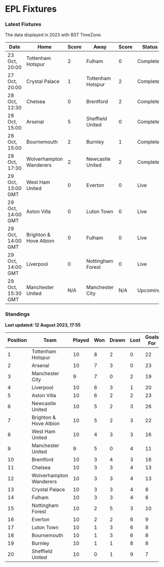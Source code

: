 # EPL Fixtures

### Latest Fixtures

The data displayed in 2023 with BST TimeZone.

<!-- START_TABLE -->
| Date | Home | Score | Away | Score | Status |
|-------------|--------|--------------|--------|--------------|--------|
| 23 Oct, 20:00 | Tottenham Hotspur | 2 | Fulham | 0 | Completed |
| 27 Oct, 20:00 | Crystal Palace | 1 | Tottenham Hotspur | 2 | Completed |
| 28 Oct, 12:30 | Chelsea | 0 | Brentford | 2 | Completed |
| 28 Oct, 15:00 | Arsenal | 5 | Sheffield United | 0 | Completed |
| 28 Oct, 15:00 | Bournemouth | 2 | Burnley | 1 | Completed |
| 28 Oct, 17:30 | Wolverhampton Wanderers | 2 | Newcastle United | 2 | Completed |
| 29 Oct, 13:00 GMT | West Ham United | 0 | Everton | 0 | Live |
| 29 Oct, 14:00 GMT | Aston Villa | 0 | Luton Town | 0 | Live |
| 29 Oct, 14:00 GMT | Brighton & Hove Albion | 0 | Fulham | 0 | Live |
| 29 Oct, 14:00 GMT | Liverpool | 0 | Nottingham Forest | 0 | Live |
| 29 Oct, 15:30 GMT | Manchester United | N/A | Manchester City | N/A | Upcoming |
<!-- END_TABLE -->

### Standings

**Last updated: 12 August 2023, 17:55**

<!-- START_STANDINGS -->
| Position | Team | Played | Won | Drawn | Lost | Goals For | Goals Against | Goal Difference | Points |
|----------|------|--------|-----|-------|------|-----------|---------------|-----------------|--------|
| 1 | Tottenham Hotspur | 10 | 8 | 2 | 0 | 22 | 9 | 13 | 26 |
| 2 | Arsenal | 10 | 7 | 3 | 0 | 23 | 8 | 15 | 24 |
| 3 | Manchester City | 9 | 7 | 0 | 2 | 19 | 7 | 12 | 21 |
| 4 | Liverpool | 10 | 6 | 3 | 1 | 20 | 9 | 11 | 21 |
| 5 | Aston Villa | 10 | 6 | 2 | 2 | 23 | 13 | 10 | 20 |
| 6 | Newcastle United | 10 | 5 | 2 | 3 | 26 | 11 | 15 | 17 |
| 7 | Brighton & Hove Albion | 10 | 5 | 2 | 3 | 22 | 18 | 4 | 17 |
| 8 | West Ham United | 10 | 4 | 3 | 3 | 16 | 16 | 0 | 15 |
| 9 | Manchester United | 9 | 5 | 0 | 4 | 11 | 13 | -2 | 15 |
| 10 | Brentford | 10 | 3 | 4 | 3 | 16 | 12 | 4 | 13 |
| 11 | Chelsea | 10 | 3 | 3 | 4 | 13 | 11 | 2 | 12 |
| 12 | Wolverhampton Wanderers | 10 | 3 | 3 | 4 | 13 | 17 | -4 | 12 |
| 13 | Crystal Palace | 10 | 3 | 3 | 4 | 8 | 13 | -5 | 12 |
| 14 | Fulham | 10 | 3 | 3 | 4 | 8 | 15 | -7 | 12 |
| 15 | Nottingham Forest | 10 | 2 | 5 | 3 | 10 | 12 | -2 | 11 |
| 16 | Everton | 10 | 2 | 2 | 6 | 9 | 14 | -5 | 8 |
| 17 | Luton Town | 10 | 1 | 3 | 6 | 8 | 17 | -9 | 6 |
| 18 | Bournemouth | 10 | 1 | 3 | 6 | 8 | 21 | -13 | 6 |
| 19 | Burnley | 10 | 1 | 1 | 8 | 8 | 25 | -17 | 4 |
| 20 | Sheffield United | 10 | 0 | 1 | 9 | 7 | 29 | -22 | 1 |
<!-- END_STANDINGS -->
